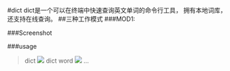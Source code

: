 #dict
 	dict是一个可以在终端中快速查询英文单词的命令行工具， 拥有本地词库， 还支持在线查询。
##三种工作模式
###MOD1:
	
###Screenshot

  

###usage

>dict
	![](https://raw.githubusercontent.com/logindave/class_schedule/master/pic/course.png)
>dict word
	![](https://raw.githubusercontent.com/logindave/class_schedule/master/pic/course.png)
>...
